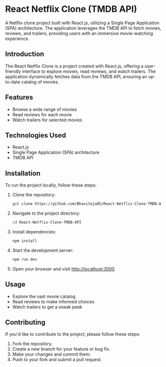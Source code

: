 # React Netflix Clone (TMDB API)

A Netflix clone project built with React.js, utilizing a Single Page Application (SPA) architecture. The application leverages the TMDB API to fetch movies, reviews, and trailers, providing users with an immersive movie-watching experience.

## Introduction

The React Netflix Clone is a project created with React.js, offering a user-friendly interface to explore movies, read reviews, and watch trailers. The application dynamically fetches data from the TMDB API, ensuring an up-to-date catalog of movies.

## Features

- Browse a wide range of movies
- Read reviews for each movie
- Watch trailers for selected movies

## Technologies Used

- React.js
- Single Page Application (SPA) architecture
- TMDB API

## Installation

To run the project locally, follow these steps:

1. Clone the repository:

    ```bash
    git clone https://github.com/Bhaviteja05/React-Netflix-Clone-TMDB-API.git
    ```

2. Navigate to the project directory:

    ```bash
    cd React-Netflix-Clone-TMDB-API
    ```

3. Install dependencies:

    ```bash
    npm install
    ```

4. Start the development server:

    ```bash
    npm run dev
    ```

5. Open your browser and visit [http://localhost:3000](http://localhost:3000)

## Usage

- Explore the vast movie catalog
- Read reviews to make informed choices
- Watch trailers to get a sneak peek

## Contributing

If you'd like to contribute to the project, please follow these steps:

1. Fork the repository.
2. Create a new branch for your feature or bug fix.
3. Make your changes and commit them.
4. Push to your fork and submit a pull request.

